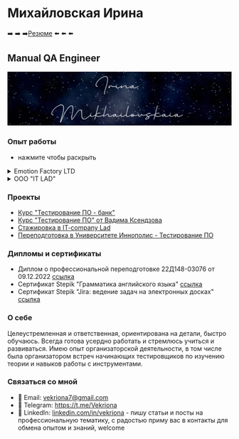 # Михайловская Ирина
 ➡️ ➡️ ➡️[Резюме](https://drive.google.com/file/d/1ERMn_zGa_3jJsmRMWeBN6RGo197TzjpI/view?usp=drive_link) ⬅️ ⬅️ ⬅️
## Manual QA Engineer

![Тут должна быть красивая картинка](shot_231118_141127.jpg)

### Опыт работы
- нажмите чтобы раскрыть

<details>
<summary>Emotion Factory LTD</summary>

- Quality Assurance Engineer
- Июль 2023 - настоящее время
- - Проведение функционального и нефункционального тестирования, включая:
  - тестирование API (Postman)
  - кроссбраузерное тестирование (BrowserStack)
  - regression, smoke, retesting, black box, usability, GUI, UI/UX (Figma, PixelPerfect)
- - Тестирование спринтовых задач, отладка с разработчиками
- - Проектирование и разработка тестовых артефактов: чек-листы и тест-кейсы на основе требований (Tuskr)
- - Ведение и поддержание документации для QA команды в Confluence
- - Локализация, документирование и сопровождение дефектов в Jira
- - Управление командой тестирования (координация, коммуникация, написание инструкций, планирование и создание регламентов)
- - Работа с базой данных (DBeaver)
- - **Достижения:**
  - Была инициатором и успешно внедрила тест-менеджмент систему на проекте
  - Участвовала на проекте с момента его начала до успешного выхода в прод
- **Инструменты:**
  - Postman, BrowserStack, DevTools, DBeaver, Jira, Confluence, Figma, Tuskr, PixelPerfect
</details>

<details>
<summary>ООО "IT LAD"</summary>

- QA Engineer Trainee
- Сентябрь 2022 - Апрель 2023 (8 месяцев)
- - Участие в построении и оптимизации процессов на проекте, включая процесс тестирования
- - Активное участие в реализации проекта с момента его начала до завершения
- - Тестирование API с использованием инструментов Postman и Swagger
- - Создание и разработка тестовых артефактов, таких как: тест стратегия, тест-план, чек-листы, тест-кейсы, баг-репорты
- - Ведение тестовой документации в Tuskr
- - Локализация, документирование и сопровождение дефектов в YouTrack
- - Тестирование требований
- - Работа с макетами в Figma и PixelPerfect (интерпретация и анализ макетов для формирования тестовых сценариев)
- - Составление майнмапы на основе макета и требований проекта для планирования тестирования
- - Работа по Agile-методологии (Scrum)
- **Инструменты:**
  - Swagger, Postman, Tuskr, YouTrack, DevTools, DBeaver, Figma, PixelPerfect
</details>

</details>

### Проекты

- [Курс "Тестирование ПО - банк"](Projects/Testing-PO-Bank/README.md)
- [Курс "Тестирование ПО" от Вадима Ксендзова](Projects/Testing-PO-Ksendzov/README.md)
- [Стажировка в IT-company Lad](Projects/Internship-IT-Company-Lad/README.md)
- [Переподготовка в Университете Иннополис - Тестирование ПО](Projects/Innopolis-Test-Training/README.md)

### Дипломы и сертификаты
- Диплом о профессиональной переподготовке 22Д148-03076 от 09.12.2022 [ссылка](https://drive.google.com/file/d/1FNvciNzPpWo7vrhcjW_3akCvGUYNF1I5/view)
- Сертификат Stepik "Грамматика английского языка" [ссылка](https://stepik.org/certificate/a7bfa2723ed38bdffff82e4d4a3f53bb152bdb1a.pdf)
- Сертификат Stepik "Jira: ведение задач на электронных досках" [ссылка](https://stepik.org/certificate/7d718e3a9b27f5b3dfa79f1b6d915b4d5a5155ae.pdf)

### О себе
Целеустремленная и ответственная, ориентирована на детали, быстро обучаюсь. Всегда готова усердно работать и стремлюсь учиться и развиваться. Имею опыт организаторской деятельности, в том числе была организатором встреч начинающих тестировщиков по изучению теории и навыков работы с инструментами.

### Связаться со мной
- 📧 Email: vekriona7@gmail.com
- 💌 Telegram: https://t.me/Vekriona
- 💼 LinkedIn: [linkedin.com/in/vekriona](https://www.linkedin.com/in/vekriona/) - пишу статьи и посты на профессиональную тематику, с радостью приму вас в контакты для обмена опытом и знаний, welcome
